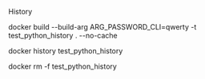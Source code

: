 History

docker build --build-arg ARG_PASSWORD_CLI=qwerty -t test_python_history . --no-cache

docker history test_python_history

docker rm -f test_python_history